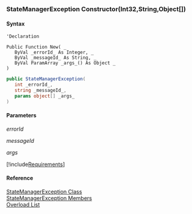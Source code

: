 ﻿### StateManagerException Constructor(Int32,String,Object\[\])

#### Syntax

```vbnet
'Declaration

Public Function New( _
   ByVal _errorId_ As Integer, _
   ByVal _messageId_ As String, _
   ByVal ParamArray _args_() As Object _
)
```

```csharp
public StateManagerException( 
   int _errorId_,
   string _messageId_,
   params object[] _args_
)
```

#### Parameters

_errorId_

_messageId_

_args_

[!include[Requirements](../partials/requirements.md)]

#### Reference

[StateManagerException Class](FChoice.Common~FChoice.Common.State.StateManagerException.md)  
[StateManagerException Members](FChoice.Common~FChoice.Common.State.StateManagerException_members.md)  
[Overload List](FChoice.Common~FChoice.Common.State.StateManagerException~_ctor.md)